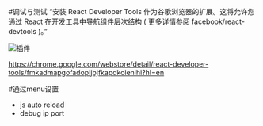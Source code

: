 #调试与测试
“安装 React Developer Tools 作为谷歌浏览器的扩展。这将允许您通过 React 在开发工具中导航组件层次结构 ( 更多详情参阅 facebook/react-devtools )。”



![插件](https://github.com/yipengmu/react-native-android-lession/blob/master/pics/snap-chrome-plugin.png?raw=true)

https://chrome.google.com/webstore/detail/react-developer-tools/fmkadmapgofadopljbjfkapdkoienihi?hl=en

#通过menu设置
* js auto reload
* debug ip port 